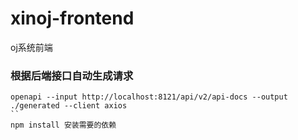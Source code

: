 # xinoj-frontend
oj系统前端

### 根据后端接口自动生成请求
``` shell
openapi --input http://localhost:8121/api/v2/api-docs --output ./generated --client axios
``
npm install 安装需要的依赖
